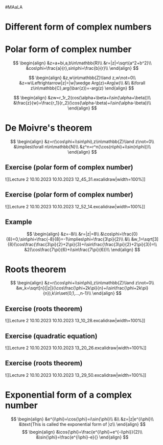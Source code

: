 #MAaLA 

# Different form of complex numbers

# Polar form of complex number
$$
\begin{align}
	&z=a+bi,a,b\in\mathbb{R}\\
	&r=|z|=\sqrt{a^2+b^2}\\
	&cos\phi=\frac{a}{r},sin\phi=\frac{b}{r}\\
\end{align}
$$

$$
\begin{align}
	&z,w\in\mathbb{Z}\land z,w\not=0\\
	&z=w\Leftrightarrow|z|=|w|\wedge Arg(z)=Arg(w)\\
	&\\
	&\forall z\in\mathbb{C},arg(\bar{z})=-arg(z)
\end{align}
$$

$$
\begin{align}
	&zw=r_1r_2(cos(\alpha+\beta+i\sin(\alpha+\beta))\\
	&\frac{z}{w}=\frac{r_1}{r_2}(\cos(\alpha-\beta)+i\sin(\alpha-\beta))\\
\end{align}
$$

# De Moivre's theorem
$$
\begin{align}
	&z=r(\cos\phi+i\sin\phi),z\in\mathbb{Z}\land z\not=0\\
	&\implies\forall n\in\mathbb{N}\\
	&z^n=r^n(\cos(n\phi)+i\sin(n\phi))\\
\end{align}
$$

## Exercise (polar form of complex number)
![[Lecture 2 10.10.2023 10.10.2023 12_45_31.excalidraw|width=100%]]

## Exercise (polar form of complex number)
![[Lecture 2 10.10.2023 10.10.2023 12_52_14.excalidraw|width=100%]]

## Example
$$
\begin{align}
	&z=-8i\\
	&r=|z|=8\\
	&\cos\phi=\frac{0}{8}=0,\sin\phi=\frac{-8}{8}=-1\implies\phi=\frac{3\pi}{2}\\
	&\\
	&w_1=\sqrt[3]{8}(\cos\frac{\frac{3\pi}{2}+2\pi}{3}+i\sin\frac{\frac{3\pi}{2}+2\pi}{3})=\\
	&2(\cos\frac{7\pi}{6}+i\sin\frac{7\pi}{6})\\
\end{align}
$$

# Roots theorem
$$
\begin{align}
	&z=r(\cos\phi+i\sin\phi),z\in\mathbb{Z}\land z\not=0\\
	&w_k=\sqrt[n]{|z|}(\cos\frac{\phi+2k\pi}{n}+i\sin\frac{\phi+2k\pi}{n}),k\in\set{0,1,...,n-1}\\
\end{align}
$$

## Exercise (roots theorem)
![[Lecture 2 10.10.2023 10.10.2023 13_10_28.excalidraw|width=100%]]

## Exercise (quadratic equation)
![[Lecture 2 10.10.2023 10.10.2023 13_20_26.excalidraw|width=100%]]

## Exercise (roots theorem)
![[Lecture 2 10.10.2023 10.10.2023 13_29_50.excalidraw|width=100%]]

# Exponential form of a complex number
$$
\begin{align}
	&e^{i\phi}=\cos{\phi}=i\sin{\phi}\\
	&\\
	&z=|z|e^{i\phi}\\
	&\text{This is called the exponential form of }z\\
\end{align}
$$
$$
\begin{align}
	&\cos{\phi}=\frac{e^{i\phi}+e^{-i\phi}}{2}\\
	&\sin{\phi}=\frac{e^{i\phi}-e}{}
\end{align}
$$